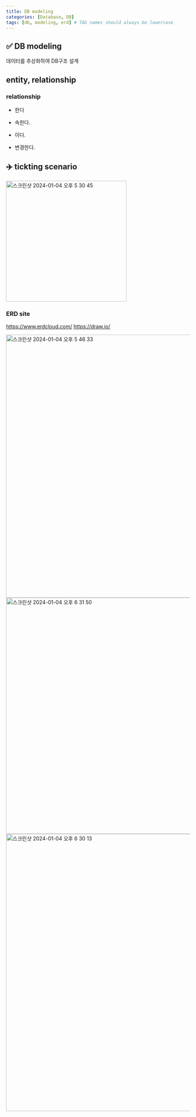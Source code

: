 ```yaml
---
title: DB modeling
categories: [Database, DB]
tags: [db, modeling, erd] # TAG names should always be lowercase
---
```


## ✅ DB modeling

데이터를 추상화하여 DB구조 설계

## entity, relationship

### relationship

- 한다
- 속한다.

- 이다.
- 변경한다.

## ✈️ tickting scenario

<img width="330" alt="스크린샷 2024-01-04 오후 5 30 45" src="https://github.com/soheeparklee/portfolioWebsite_dreamcoding/assets/97790983/d4c5bab6-4f37-4e87-9b99-ea93caa52ec5">

### ERD site

<https://www.erdcloud.com/>
<https://draw.io/>

<img width="718" alt="스크린샷 2024-01-04 오후 5 46 33" src="https://github.com/soheeparklee/portfolioWebsite_dreamcoding/assets/97790983/3231f265-1fb6-474f-ae37-907fd76f8956">

<img width="645" alt="스크린샷 2024-01-04 오후 6 31 50" src="https://github.com/soheeparklee/portfolioWebsite_dreamcoding/assets/97790983/698499d6-fd74-4d40-9f92-e751f7f05b78">

<img width="757" alt="스크린샷 2024-01-04 오후 6 30 13" src="https://github.com/soheeparklee/portfolioWebsite_dreamcoding/assets/97790983/3db1d5b9-df02-46c3-b07e-303f8b5a555f">
